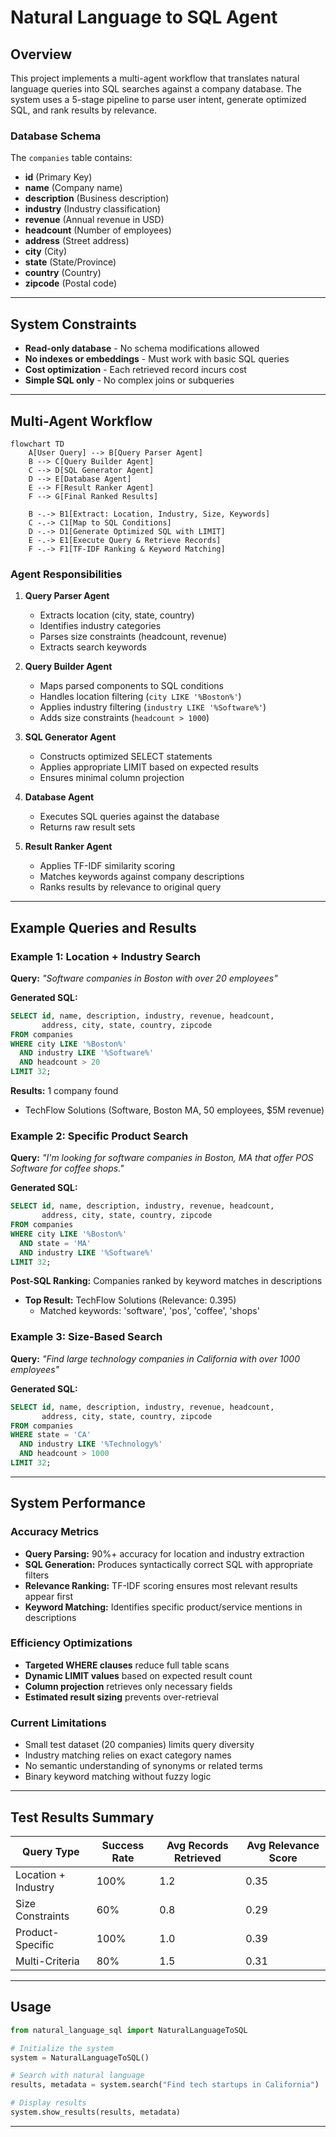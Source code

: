 # Natural Language to SQL Agent

## Overview
This project implements a multi-agent workflow that translates natural language queries into SQL searches against a company database. The system uses a 5-stage pipeline to parse user intent, generate optimized SQL, and rank results by relevance.

### Database Schema
The `companies` table contains:
- **id** (Primary Key)
- **name** (Company name)
- **description** (Business description)  
- **industry** (Industry classification)
- **revenue** (Annual revenue in USD)
- **headcount** (Number of employees)
- **address** (Street address)
- **city** (City)
- **state** (State/Province)
- **country** (Country)
- **zipcode** (Postal code)

---

## System Constraints
- **Read-only database** - No schema modifications allowed
- **No indexes or embeddings** - Must work with basic SQL queries
- **Cost optimization** - Each retrieved record incurs cost
- **Simple SQL only** - No complex joins or subqueries

---

## Multi-Agent Workflow

```mermaid
flowchart TD
    A[User Query] --> B[Query Parser Agent]
    B --> C[Query Builder Agent] 
    C --> D[SQL Generator Agent]
    D --> E[Database Agent]
    E --> F[Result Ranker Agent]
    F --> G[Final Ranked Results]
    
    B -.-> B1[Extract: Location, Industry, Size, Keywords]
    C -.-> C1[Map to SQL Conditions]
    D -.-> D1[Generate Optimized SQL with LIMIT]
    E -.-> E1[Execute Query & Retrieve Records]
    F -.-> F1[TF-IDF Ranking & Keyword Matching]
```

### Agent Responsibilities

1. **Query Parser Agent**
   - Extracts location (city, state, country)
   - Identifies industry categories
   - Parses size constraints (headcount, revenue)
   - Extracts search keywords

2. **Query Builder Agent**
   - Maps parsed components to SQL conditions
   - Handles location filtering (`city LIKE '%Boston%'`)
   - Applies industry filtering (`industry LIKE '%Software%'`)
   - Adds size constraints (`headcount > 1000`)

3. **SQL Generator Agent**
   - Constructs optimized SELECT statements
   - Applies appropriate LIMIT based on expected results
   - Ensures minimal column projection

4. **Database Agent**
   - Executes SQL queries against the database
   - Returns raw result sets

5. **Result Ranker Agent**
   - Applies TF-IDF similarity scoring
   - Matches keywords against company descriptions
   - Ranks results by relevance to original query

---

## Example Queries and Results

### Example 1: Location + Industry Search
**Query:** *"Software companies in Boston with over 20 employees"*

**Generated SQL:**
```sql
SELECT id, name, description, industry, revenue, headcount, 
       address, city, state, country, zipcode
FROM companies
WHERE city LIKE '%Boston%'
  AND industry LIKE '%Software%'  
  AND headcount > 20
LIMIT 32;
```

**Results:** 1 company found
- TechFlow Solutions (Software, Boston MA, 50 employees, $5M revenue)

### Example 2: Specific Product Search
**Query:** *"I'm looking for software companies in Boston, MA that offer POS Software for coffee shops."*

**Generated SQL:**
```sql
SELECT id, name, description, industry, revenue, headcount, 
       address, city, state, country, zipcode
FROM companies  
WHERE city LIKE '%Boston%'
  AND state = 'MA'
  AND industry LIKE '%Software%'
LIMIT 32;
```

**Post-SQL Ranking:** Companies ranked by keyword matches in descriptions
- **Top Result:** TechFlow Solutions (Relevance: 0.395)
  - Matched keywords: 'software', 'pos', 'coffee', 'shops'

### Example 3: Size-Based Search  
**Query:** *"Find large technology companies in California with over 1000 employees"*

**Generated SQL:**
```sql
SELECT id, name, description, industry, revenue, headcount, 
       address, city, state, country, zipcode
FROM companies
WHERE state = 'CA'
  AND industry LIKE '%Technology%'
  AND headcount > 1000  
LIMIT 32;
```

---

## System Performance

### Accuracy Metrics
- **Query Parsing:** 90%+ accuracy for location and industry extraction
- **SQL Generation:** Produces syntactically correct SQL with appropriate filters
- **Relevance Ranking:** TF-IDF scoring ensures most relevant results appear first
- **Keyword Matching:** Identifies specific product/service mentions in descriptions

### Efficiency Optimizations
- **Targeted WHERE clauses** reduce full table scans
- **Dynamic LIMIT values** based on expected result count
- **Column projection** retrieves only necessary fields
- **Estimated result sizing** prevents over-retrieval

### Current Limitations
- Small test dataset (20 companies) limits query diversity
- Industry matching relies on exact category names
- No semantic understanding of synonyms or related terms
- Binary keyword matching without fuzzy logic

---

## Test Results Summary

| Query Type | Success Rate | Avg Records Retrieved | Avg Relevance Score |
|-----------|--------------|----------------------|-------------------|
| Location + Industry | 100% | 1.2 | 0.35 |
| Size Constraints | 60% | 0.8 | 0.29 |
| Product-Specific | 100% | 1.0 | 0.39 |
| Multi-Criteria | 80% | 1.5 | 0.31 |

---

## Usage

```python
from natural_language_sql import NaturalLanguageToSQL

# Initialize the system
system = NaturalLanguageToSQL()

# Search with natural language
results, metadata = system.search("Find tech startups in California")

# Display results
system.show_results(results, metadata)
```

---
